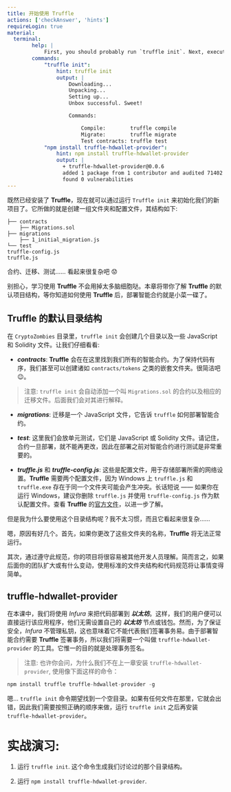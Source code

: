 ```yaml
---
title: 开始使用 Truffle
actions: ['checkAnswer', 'hints']
requireLogin: true
material:
  terminal:
        help: |
            First, you should probably run `truffle init`. Next, execute `npm install truffle-hdwallet-provider`
        commands:
            "truffle init":
                hint: truffle init
                output: |
                    Downloading...
                    Unpacking...
                    Setting up...
                    Unbox successful. Sweet!

                    Commands:

                        Compile:        truffle compile
                        Migrate:        truffle migrate
                        Test contracts: truffle test
            "npm install truffle-hdwallet-provider":
                hint: npm install truffle-hdwallet-provider
                output: |
                  + truffle-hdwallet-provider@0.0.6
                  added 1 package from 1 contributor and audited 71402 packages in 5.612s
                  found 0 vulnerabilities
---
```


既然已经安装了 **Truffle**，现在就可以通过运行 `Truffle init` 来初始化我们的新项目了。它所做的就是创建一组文件夹和配置文件，其结构如下:

```
├── contracts
    ├── Migrations.sol
├── migrations
    ├── 1_initial_migration.js
└── test
truffle-config.js
truffle.js
```

合约、迁移、测试…… 看起来很复杂吧 😟

别担心，学习使用 **Truffle** 不会用掉太多脑细胞哒。本章将带你了解 **Truffle** 的默认项目结构，等你知道如何使用 **Truffle** 后，部署智能合约就是小菜一碟了。

## Truffle 的默认目录结构

在 `CryptoZombies` 目录里，`truffle init` 会创建几个目录以及一些 JavaScript 和 Solidity 文件。让我们仔细看看:

 - ***contracts***: **Truffle** 会在在这里找到我们所有的智能合约。为了保持代码有序，我们甚至可以创建诸如 `contracts/tokens` 之类的嵌套文件夹。很简洁吧 😉。
 >注意: `truffle init` 会自动添加一个叫 `Migrations.sol` 的合约以及相应的迁移文件。后面我们会对其进行解释。

 - ***migrations***: 迁移是一个 JavaScript 文件，它告诉 `truffle` 如何部署智能合约。

 - ***test***: 这里我们会放单元测试，它们是 JavaScript 或 Solidity 文件。请记住，合约一旦部署，就不能再更改，因此在部署之前对智能合约进行测试是非常重要的。

 - ***truffle.js*** 和 ***truffle-config.js***: 这些是配置文件，用于存储部署所需的网络设置。**Truffle** 需要两个配置文件，因为 Windows 上 `truffle.js` 和 `truffle.exe` 存在于同一个文件夹可能会产生冲突。长话短说 —— 如果你在运行 Windows，建议你删除 `truffle.js` 并使用 `truffle-config.js` 作为默认配置文件。查看 **Truffle** 的<a href="https://truffleframework.com/docs/truffle/reference/configuration" target=_blank>官方文件</a>，以进一步了解。


但是我为什么要使用这个目录结构呢？我不太习惯，而且它看起来很复杂……

嗯，原因有好几个。首先，如果你更改了这些文件夹的名称，**Truffle** 将无法正常运行。


其次，通过遵守此规范，你的项目将很容易被其他开发人员理解。简而言之，如果后面你的团队扩大或有什么变动，使用标准的文件夹结构和代码规范将让事情变得简单。

## truffle-hdwallet-provider

在本课中，我们将使用 _Infura_ 来把代码部署到 ***以太坊***。这样，我们的用户便可以直接运行该应用程序，他们无需设置自己的 ***以太坊*** 节点或钱包。然而，为了保证安全，_Infura_ 不管理私钥，这也意味着它不能代表我们签署事务易。由于部署智能合约需要 **Truffle**  签署事务，所以我们将需要一个叫做 `truffle-hdwallet-provider` 的工具。它惟一的目的就是处理事务签名。

>注意: 也许你会问，为什么我们不在上一章安装 `truffle-hdwallet-provider`, 使用像下面这样的命令：

 ```JavaScript
 npm install truffle truffle-hdwallet-provider -g
 ```
 
 嗯… `truffle init` 命令期望找到一个空目录。如果有任何文件在那里，它就会出错，因此我们需要按照正确的顺序来做，运行 `truffle init` 之后再安装 `truffle-hdwallet-provider`。


# 实战演习:

1. 运行 `truffle init`. 这个命令生成我们讨论过的那个目录结构。

2. 运行 `npm install truffle-hdwallet-provider`.
